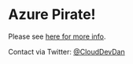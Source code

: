 # Azure Pirate!

Please see [here for more info](https://clouddevdan.co.uk/azure-pirate).

Contact via Twitter: [@CloudDevDan](https://twitter.com/clouddevdan)